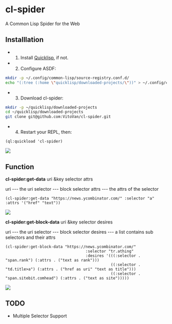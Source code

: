 # cl-spider
A Common Lisp Spider for the Web

## Installlation

* 1) Install [Quicklisp](http://quicklisp.org/), if not.

* 2) Configure ASDF:

```bash
mkdir -p ~/.config/common-lisp/source-registry.conf.d/
echo "(:tree (:home \"quicklisp/downloaded-projects/\"))" > ~/.config/common-lisp/source-registry.conf.d/projects.conf
```

* 3) Download cl-spider:

```bash
mkdir -p ~/quicklisp/downloaded-projects
cd ~/quicklisp/downloaded-projects
git clone git@github.com:VitoVan/cl-spider.git
```

* 4) Restart your REPL, then:

```Lisp
(ql:quickload 'cl-spider)
```
![](https://raw.githubusercontent.com/VitoVan/cl-spider/master/screenshots/quickload.png)

## Function

**cl-spider:get-data** uri &key selector attrs

uri --- the uri
selector --- block selector
attrs --- the attrs of the selector


```Lisp
(cl-spider:get-data "https://news.ycombinator.com/" :selector "a" :attrs '("href" "text"))
```

![](https://raw.githubusercontent.com/VitoVan/cl-spider/master/screenshots/get-data.png)

**cl-spider:get-block-data** uri &key selector desires

uri --- the uri
selector --- block selector
desires --- a list contains sub selectors and their attrs

```Lisp
(cl-spider:get-block-data "https://news.ycombinator.com/" 
                                   :selector "tr.athing" 
                                   :desires '(((:selector . "span.rank") (:attrs . ("text as rank")))
                                              ((:selector . "td.title>a") (:attrs . ("href as uri" "text as title")))
                                              ((:selector . "span.sitebit.comhead") (:attrs . ("text as site")))))
```

![](https://raw.githubusercontent.com/VitoVan/cl-spider/master/screenshots/get-block-data.png)

## TODO

* Multiple Selector Support
